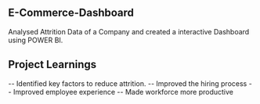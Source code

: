 E-Commerce-Dashboard
----------------------------
Analysed Attrition Data of a Company and created a interactive Dashboard using POWER BI.


Project Learnings
-------------------
-- Identified key factors to reduce attrition.
-- Improved the hiring process
-- Improved employee experience
-- Made workforce more productive
